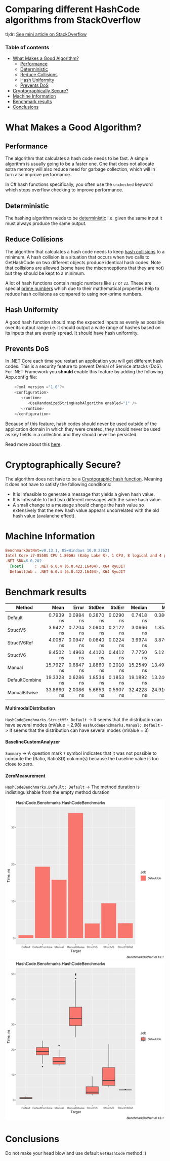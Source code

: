 ﻿# Comparing different HashCode algorithms from StackOverflow

tl;dr: [See mini article on StackOverflow](https://stackoverflow.com/a/56539595)

### Table of contents
- [What Makes a Good Algorithm?](#what-makes-a-good-algorithm)
    * [Performance](#performance)
    * [Deterministic](#deterministic)
    * [Reduce Collisions](#reduce-collisions)
    * [Hash Uniformity](#hash-uniformity)
    * [Prevents DoS](#prevents-dos)
- [Cryptographically Secure?](#cryptographically-secure)
- [Machine Information](#machine-information)
- [Benchmark results](#benchmark-results)
- [Conclusions](#conclusions)

<a name="what-makes-a-good-algorithm"></a>
# What Makes a Good Algorithm?

<a name="performance"></a>
## Performance
The algorithm that calculates a hash code needs to be fast. A simple algorithm is usually going to be a faster one. One that does not allocate extra memory will also reduce need for garbage collection, which will in turn also improve performance.

In C# hash functions specifically, you often use the `unchecked` keyword which stops overflow checking to improve performance.

<a name="deterministic"></a>
## Deterministic
The hashing algorithm needs to be [deterministic](https://en.wikipedia.org/wiki/Deterministic_algorithm) i.e. given the same input it must always produce the same output.

<a name="reduce-collisions"></a>
## Reduce Collisions
The algorithm that calculates a hash code needs to keep [hash collisions](https://freemanlaw.com/hash-collisions-explained/) to a minimum. A hash collision is a situation that occurs when two calls to GetHashCode on two different objects produce identical hash codes. Note that collisions are allowed (some have the misconceptions that they are not) but they should be kept to a minimum.

A lot of hash functions contain magic numbers like `17` or `23`. These are special [prime numbers](https://en.wikipedia.org/wiki/Prime_number) which due to their mathematical properties help to reduce hash collisions as compared to using non-prime numbers.

<a name="hash-uniformity"></a>
## Hash Uniformity
A good hash function should map the expected inputs as evenly as possible over its output range i.e. it should output a wide range of hashes based on its inputs that are evenly spread. It should have hash uniformity.

<a name="prevents-dos"></a>
## Prevents DoS
In .NET Core each time you restart an application you will get different hash codes. This is a security feature to prevent Denial of Service attacks (DoS). For .NET Framework you **should** enable this feature by adding the following App.config file:
```cs
    <?xml version ="1.0"?>  
    <configuration>  
       <runtime>  
          <UseRandomizedStringHashAlgorithm enabled="1" />  
       </runtime>  
    </configuration>
```
Because of this feature, hash codes should never be used outside of the application domain in which they were created, they should never be used as key fields in a collection and they should never be persisted.

Read more about this [here](https://andrewlock.net/why-is-string-gethashcode-different-each-time-i-run-my-program-in-net-core/).

<a name="cryptographically-secure"></a>

# Cryptographically Secure?
The algorithm does not have to be a [Cryptographic hash function](https://en.wikipedia.org/wiki/Cryptographic_hash_function). Meaning it does not have to satisfy the following conditions:

- It is infeasible to generate a message that yields a given hash value.
- It is infeasible to find two different messages with the same hash value.
- A small change to a message should change the hash value so extensively that the new hash value appears uncorrelated with the old hash value (avalanche effect).

<a name="machine-information"></a>
# Machine Information

``` ini
BenchmarkDotNet=v0.13.1, OS=Windows 10.0.22621
Intel Core i7-8550U CPU 1.80GHz (Kaby Lake R), 1 CPU, 8 logical and 4 physical cores
.NET SDK=6.0.202
  [Host]     : .NET 6.0.4 (6.0.422.16404), X64 RyuJIT
  DefaultJob : .NET 6.0.4 (6.0.422.16404), X64 RyuJIT
```

<a name="benchmark-results"></a>
# Benchmark results

| Method         |       Mean |     Error |    StdDev |    StdErr |     Median |        Min |         Q1 |         Q3 |       Max |            Op/s | Ratio | RatioSD | Allocated |
|----------------|-----------:|----------:|----------:|----------:|-----------:|-----------:|-----------:|-----------:|----------:|----------------:|------:|--------:|----------:|
| Default        |  0.7939 ns | 0.0984 ns | 0.2870 ns | 0.0290 ns |  0.7418 ns |  0.3804 ns |  0.5519 ns |  0.9970 ns |  1.539 ns | 1,259,546,873.0 |  1.00 |    0.00 |         - |
| StructV5       |  3.9422 ns | 0.7204 ns | 2.0900 ns | 0.2122 ns |  3.0666 ns |  1.8546 ns |  2.3802 ns |  5.2689 ns |  9.363 ns |   253,667,726.2 |  5.60 |    3.56 |         - |
| StructV6Ref    |  4.0087 ns | 0.0947 ns | 0.0840 ns | 0.0224 ns |  3.9974 ns |  3.8796 ns |  3.9496 ns |  4.0395 ns |  4.181 ns |   249,458,214.6 |  5.24 |    1.53 |         - |
| StructV6       |  9.4502 ns | 1.4963 ns | 4.4120 ns | 0.4412 ns |  7.7750 ns |  5.1212 ns |  5.7852 ns | 12.8835 ns | 22.116 ns |   105,818,110.8 | 13.82 |    8.51 |         - |
| Manual         | 15.7927 ns | 0.6847 ns | 1.8860 ns | 0.2010 ns | 15.2549 ns | 13.4931 ns | 14.2124 ns | 16.9435 ns | 21.552 ns |    63,320,262.0 | 22.34 |    8.95 |         - |
| DefaultCombine | 19.3328 ns | 0.6286 ns | 1.8534 ns | 0.1853 ns | 19.1892 ns | 13.2464 ns | 17.8747 ns | 20.7973 ns | 23.552 ns |    51,725,432.2 | 27.82 |   10.04 |         - |
| ManualBitwise  | 33.8660 ns | 2.0086 ns | 5.6653 ns | 0.5907 ns | 32.4228 ns | 24.9100 ns | 29.4931 ns | 36.8530 ns | 49.990 ns |    29,528,104.2 | 48.49 |   20.54 |         - |

#### MultimodalDistribution
`HashCodeBenchmarks.StructV5: Default` -> It seems that the distribution can have several modes (mValue = 2.98)
`HashCodeBenchmarks.Manual: Default`   -> It seems that the distribution can have several modes (mValue = 3)
#### BaselineCustomAnalyzer
`Summary` -> A question mark `?` symbol indicates that it was not possible to compute the (Ratio, RatioSD) column(s) because the baseline value is too close to zero.
#### ZeroMeasurement
`HashCodeBenchmarks.Default: Default` -> The method duration is indistinguishable from the empty method duration

![BarPlot](assets/HashCode.Benchmarks.HashCodeBenchmarks-barplot.png)
![BoxPlot](assets/HashCode.Benchmarks.HashCodeBenchmarks-boxplot.png)

<a name="conclusions"></a>
# Conclusions

Do not make your head blow and use default `GetHashCode` method :)